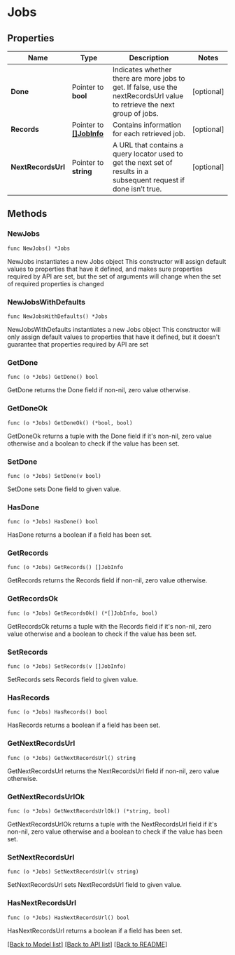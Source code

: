 # Jobs

## Properties

Name | Type | Description | Notes
------------ | ------------- | ------------- | -------------
**Done** | Pointer to **bool** | Indicates whether there are more jobs to get. If false, use the nextRecordsUrl value to retrieve the next group of jobs. | [optional] 
**Records** | Pointer to [**[]JobInfo**](JobInfo.md) | Contains information for each retrieved job. | [optional] 
**NextRecordsUrl** | Pointer to **string** | A URL that contains a query locator used to get the next set of results in a subsequent request if done isn’t true. | [optional] 

## Methods

### NewJobs

`func NewJobs() *Jobs`

NewJobs instantiates a new Jobs object
This constructor will assign default values to properties that have it defined,
and makes sure properties required by API are set, but the set of arguments
will change when the set of required properties is changed

### NewJobsWithDefaults

`func NewJobsWithDefaults() *Jobs`

NewJobsWithDefaults instantiates a new Jobs object
This constructor will only assign default values to properties that have it defined,
but it doesn't guarantee that properties required by API are set

### GetDone

`func (o *Jobs) GetDone() bool`

GetDone returns the Done field if non-nil, zero value otherwise.

### GetDoneOk

`func (o *Jobs) GetDoneOk() (*bool, bool)`

GetDoneOk returns a tuple with the Done field if it's non-nil, zero value otherwise
and a boolean to check if the value has been set.

### SetDone

`func (o *Jobs) SetDone(v bool)`

SetDone sets Done field to given value.

### HasDone

`func (o *Jobs) HasDone() bool`

HasDone returns a boolean if a field has been set.

### GetRecords

`func (o *Jobs) GetRecords() []JobInfo`

GetRecords returns the Records field if non-nil, zero value otherwise.

### GetRecordsOk

`func (o *Jobs) GetRecordsOk() (*[]JobInfo, bool)`

GetRecordsOk returns a tuple with the Records field if it's non-nil, zero value otherwise
and a boolean to check if the value has been set.

### SetRecords

`func (o *Jobs) SetRecords(v []JobInfo)`

SetRecords sets Records field to given value.

### HasRecords

`func (o *Jobs) HasRecords() bool`

HasRecords returns a boolean if a field has been set.

### GetNextRecordsUrl

`func (o *Jobs) GetNextRecordsUrl() string`

GetNextRecordsUrl returns the NextRecordsUrl field if non-nil, zero value otherwise.

### GetNextRecordsUrlOk

`func (o *Jobs) GetNextRecordsUrlOk() (*string, bool)`

GetNextRecordsUrlOk returns a tuple with the NextRecordsUrl field if it's non-nil, zero value otherwise
and a boolean to check if the value has been set.

### SetNextRecordsUrl

`func (o *Jobs) SetNextRecordsUrl(v string)`

SetNextRecordsUrl sets NextRecordsUrl field to given value.

### HasNextRecordsUrl

`func (o *Jobs) HasNextRecordsUrl() bool`

HasNextRecordsUrl returns a boolean if a field has been set.


[[Back to Model list]](../README.md#documentation-for-models) [[Back to API list]](../README.md#documentation-for-api-endpoints) [[Back to README]](../README.md)


